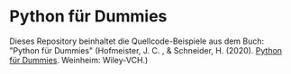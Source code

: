 # Python für Dummies

Dieses Repository beinhaltet die Quellcode-Beispiele aus dem Buch: "Python für Dummies" (Hofmeister, J. C. , & Schneider, H. (2020). [Python für Dummies](https://www.wiley-vch.de/de?option=com_eshop&view=product&isbn=9783527714148). Weinheim: Wiley-VCH.)
